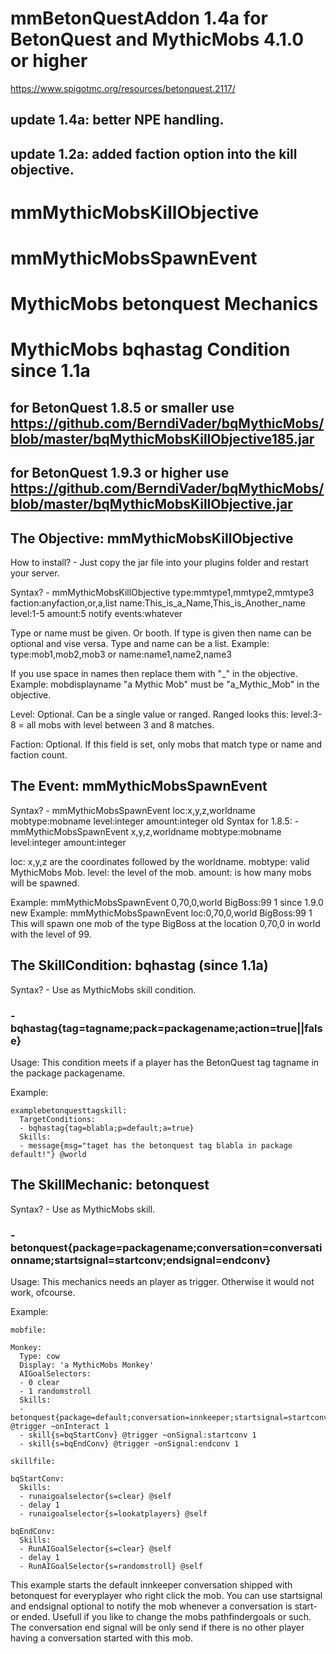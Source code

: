# mmBetonQuestAddon 1.4a for BetonQuest and MythicMobs 4.1.0 or higher
https://www.spigotmc.org/resources/betonquest.2117/

## update 1.4a: better NPE handling.
## update 1.2a: added faction option into the kill objective.

# mmMythicMobsKillObjective
# mmMythicMobsSpawnEvent
# MythicMobs betonquest Mechanics
# MythicMobs bqhastag Condition since 1.1a

## for BetonQuest 1.8.5 or smaller use https://github.com/BerndiVader/bqMythicMobs/blob/master/bqMythicMobsKillObjective185.jar
## for BetonQuest 1.9.3 or higher use https://github.com/BerndiVader/bqMythicMobs/blob/master/bqMythicMobsKillObjective.jar


## The Objective: mmMythicMobsKillObjective

How to install? - Just copy the jar file into your plugins folder and restart your server.

Syntax? - mmMythicMobsKillObjective type:mmtype1,mmtype2,mmtype3 faction:anyfaction,or,a,list name:This_is_a_Name,This_is_Another_name level:1-5 amount:5 notify events:whatever

Type or name must be given. Or booth. If type is given then name can be optional and vise versa. Type and name can be a list. Example: type:mob1,mob2,mob3 or name:name1,name2,name3

If you use space in names then replace them with "_" in the objective. Example: mobdisplayname "a Mythic Mob" must be "a_Mythic_Mob" in the objective.

Level: Optional. Can be a single value or ranged. Ranged looks this: level:3-8 = all mobs with level between 3 and 8 matches.

Faction: Optional. If this field is set, only mobs that match type or name and faction count.


## The Event: mmMythicMobsSpawnEvent

Syntax? - mmMythicMobsSpawnEvent loc:x,y,z,worldname mobtype:mobname level:integer amount:integer
old Syntax for 1.8.5: - mmMythicMobsSpawnEvent x,y,z,worldname mobtype:mobname level:integer amount:integer


loc: x,y,z are the coordinates followed by the worldname. 
mobtype: valid MythicMobs Mob.
level: the level of the mob. 
amount: is how many mobs will be spawned.

Example: mmMythicMobsSpawnEvent 0,70,0,world BigBoss:99 1
since 1.9.0 new Example: mmMythicMobsSpawnEvent loc:0,70,0,world BigBoss:99 1
This will spawn one mob of the type BigBoss at the location 0,70,0 in world with the level of 99.



## The SkillCondition: bqhastag (since 1.1a)

Syntax? - Use as MythicMobs skill condition.

### - bqhastag{tag=tagname;pack=packagename;action=true||false}

Usage: This condition meets if a player has the BetonQuest tag tagname in the package packagename.

Example:
```
examplebetonquesttagskill:
  TargetConditions:
  - bqhastag{tag=blabla;p=default;a=true}
  Skills:
  - message{msg="taget has the betonquest tag blabla in package default!"} @world
```



## The SkillMechanic: betonquest

Syntax? - Use as MythicMobs skill. 

### - betonquest{package=packagename;conversation=conversationname;startsignal=startconv;endsignal=endconv}

Usage: This mechanics needs an player as trigger. Otherwise it would not work, ofcourse.

Example:
```
mobfile:

Monkey:
  Type: cow
  Display: 'a MythicMobs Monkey'
  AIGoalSelectors:
  - 0 clear
  - 1 randomstroll
  Skills:
  - betonquest{package=default;conversation=innkeeper;startsignal=startconv;endsignal=endconv} @trigger ~onInteract 1
  - skill{s=bqStartConv} @trigger ~onSignal:startconv 1
  - skill{s=bqEndConv} @trigger ~onSignal:endconv 1

skillfile:

bqStartConv:
  Skills:
  - runaigoalselector{s=clear} @self
  - delay 1
  - runaigoalselector{s=lookatplayers} @self
  
bqEndConv:
  Skills:
  - RunAIGoalSelector{s=clear} @self
  - delay 1
  - RunAIGoalSelector{s=randomstroll} @self
```

This example starts the default innkeeper conversation shipped with betonquest for everyplayer who right click the mob. You can use startsignal and endsignal optional to notify the mob whenever a conversation is start- or ended. Usefull if you like to change the mobs pathfindergoals or such. The conversation end signal will be only send if there is no other player having a conversation started with this mob.
